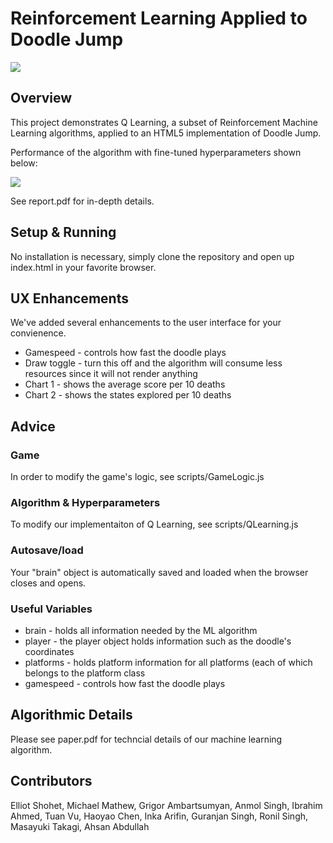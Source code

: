 # Reinforcement Learning Applied to Doodle Jump

<img src="https://raw.githubusercontent.com/eshohet/doodle-jump-machine-learning/master/report/dj.png" />


## Overview

This project demonstrates Q Learning, a subset of Reinforcement Machine Learning algorithms, applied to an HTML5 implementation of Doodle Jump.

Performance of the algorithm with fine-tuned hyperparameters shown below:

<img src="https://raw.githubusercontent.com/eshohet/doodle-jump-machine-learning/master/report/x8_y2_rate1.png" />

See report.pdf for in-depth details.


## Setup & Running
No installation is necessary, simply clone the repository and open up index.html in your favorite browser.


## UX Enhancements

We've added several enhancements to the user interface for your convienence.

* Gamespeed - controls how fast the doodle plays
* Draw toggle - turn this off and the algorithm will consume less resources since it will not render anything
* Chart 1 - shows the average score per 10 deaths
* Chart 2 - shows the states explored per 10 deaths

## Advice

### Game
In order to modify the game's logic, see scripts/GameLogic.js

### Algorithm & Hyperparameters
To modify our implementaiton of Q Learning, see scripts/QLearning.js

### Autosave/load
Your "brain" object is automatically saved and loaded when the browser closes and opens.

### Useful Variables

* brain - holds all information needed by the ML algorithm
* player - the player object holds information such as the doodle's coordinates
* platforms  - holds platform information for all platforms (each of which belongs to the platform class
 * gamespeed - controls how fast the doodle plays

## Algorithmic Details

Please see paper.pdf for techncial details of our machine learning algorithm.

## Contributors
Elliot Shohet, Michael Mathew, Grigor Ambartsumyan, Anmol Singh, Ibrahim Ahmed, Tuan Vu, Haoyao Chen, Inka Arifin, Guranjan Singh, Ronil Singh, Masayuki Takagi, Ahsan Abdullah
